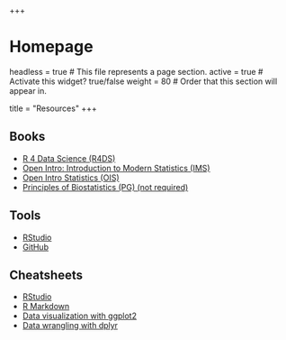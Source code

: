 +++
# Homepage
headless = true  # This file represents a page section.
active = true  # Activate this widget? true/false
weight = 80  # Order that this section will appear in.

title = "Resources"
+++

## Books

- [R 4 Data Science (R4DS)](http://r4ds.had.co.nz)
- [Open Intro: Introduction to Modern Statistics (IMS)](https://openintro-ims.netlify.app/)
- [Open Intro Statistics (OIS)](https://www.openintro.org/book/os/)
- [Principles of Biostatistics (PG) (not required)](https://www.routledge.com/Principles-of-Biostatistics/Pagano-Gauvreau-Mattie/p/book/9780367355807)

## Tools

- [RStudio](https://rstudio.com/)
- [GitHub](https://github.com/STA-198-GLHLTH-298-Fall-2022)


## Cheatsheets

- [RStudio](https://github.com/rstudio/cheatsheets/raw/master/rstudio-ide.pdf)
- [R Markdown](https://github.com/rstudio/cheatsheets/raw/master/rmarkdown-2.0.pdf)
- [Data visualization with ggplot2](https://github.com/rstudio/cheatsheets/raw/master/data-visualization-2.1.pdf)
- [Data wrangling with dplyr](https://github.com/rstudio/cheatsheets/raw/master/data-transformation.pdf)